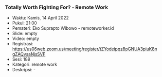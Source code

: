 ### Totally Worth Fighting For? - Remote Work

- Waktu: Kamis, 14 April 2022
- Pukul: 21:00
- Pemateri: Eko Suprapto Wibowo - remoteworker.id
- Slide: empty
- Video: empty
- Registrasi: https://us06web.zoom.us/meeting/register/tZYodeipqz8pGNUA3piuK8ngZAQvsaNjsSVF
- Sesi: 189
- Kategori: remote work
- Deskripsi: -

